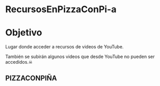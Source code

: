 # RecursosEnPizzaConPi-a
# Objetivo
Lugar donde acceder a recursos de videos de YouTube.

También se subirán algunos videos que desde YouTube no pueden ser accedidos.☠
## PIZZACONPIÑA
